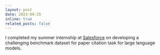 ```yaml
---
layout: post
date: 2023-09-25
inline: true
related_posts: false
---
```

I completed my summer internship at [Salesforce](https://www.salesforce.org) on developing a challenging benchmark dataset for paper citation task for large language models.
